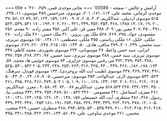 +++
title = 'آرامش و چالش - صفحه - 00586'
+++
نجانی موحدی قمی، ۴۵۹، ۴۶۰ موحدی کرمانی، محمد علی، ۱۱۳، ۱۷۱، ۲۰۱، موسوی، میرحسین ۴۵۹ موسوی، ۱۱، ۲۳۵، ۵۱۵ موسوی اردبیلی، عبدالکریم، ۳، ۴، ۵، ۶، ۷، ۰۹ ،۱۶۲ ،۱۵۹ ،۱۲۴ ،۸۲ ،۷۹ ۶۶ ،۵۶ ،۳۷ ،۲۰ ،۱۹ ،۱۷ ،۱۳ ۱۳۸۸ ،۳۶۸ ،۳۵۴ ،۳۵۲ ،۳۳۹ ،۳۲۱ ،۲۶۰ ،۲۰۲ ،۱۹۳ ،۱۷۰ ۵۴۱ ،۵۳۹ ،۵۲۴ ،۴۹۱ ،۴۵۰ ،۴۰۷ معین پور، ۳۰۹، ۳۸۸ معین فر، علی اکبر، ۳۵۸ مفتی زاده، ۹۰ مقدم، ۲۵۶ مقصودی، جواد، ۳۷۵، ۴۶۹، ۵۲۸ ملک پور، پرویز، ۳۱۰ ملک حسن، ۴۶۰ ملک زاده: ۲۸۰ ملکی، خلیل، ۱۶ ملکی ریاستی، ۳۵۵ ملکی، مصطفی، ۱۱، ۱۴۸، ۱۵۰ موسوی تبریزی، سید محسن، ۲۳۹، ۴۰۱، ۴۷۹ منافی، هادی، ۵۰، ۱۳۴، ۱۵۱، ۲۱۵، ۲۳۸، ۲۶۰، ۲۶۹، موسوی انزابی، سید حسن واعظ، ۴۷ موسویانی، ۲۳۴ موسوی بجنوردی، محمد کاظم، ۳۴۷ موسوی تبریزی، سید حسن، ۳۸۸ موسوی تبریزی، سید حسین، ۹۷، ۲۳۱، ۳۶۸، ۴۵۷ ،۳۹۷ ،۳۸۸ ،۳۸۴ ،۳۷۹ ،۳۷۲ می رفس موسوی جزایری، ۸۳ موسوی خوئینی ها، محمد، ۵۷، ۱۷۴، ۱۷۸، ۱۸۶، ،۴۶۶ ،۴۴۹ ،۴۳۰ ،۴۲۵ ،۳۱۶ ،۲۶۳ ،۲۵۳ ،۲۴۸ ،۲۳۴ ،۲۰۵ ۵۴۲ ،۵۳۰ ،۵۲۵ ،۴۹۱ ،۳۷۷ ،۴۶۹ ،۴۴۷ موسوی (طبیب آیت الله بروجردی)، ۱۳۳ موسوی قویدل، سرهنگ، ۵۲۳، ۵۳۴ موسوی لاری، عبدالواحد، ۳۵۳ موسوی، میرحسین، ۰۵ ۹، ۱۷، ۲۴، ۴۰، ۴۳، ۵۰ ۰۲۱۸ ،۲۱۲ ،۲۱۱ ،۲۰۶ ،۱۹۳ ،۱۴۳ ،۱۲۸ ،۱۱۰ ،۱۰۹ ،۱۰۵ ۵۰۴ ،۴۷۴ ،۴۶۶ ،۴۲۸ ،۳۹۵ ،۲۶۱ ،۳۵۰ ،۲۴۲ ،۲۳۲ ،۲۲۷ ۵۲۴ ۵۶۸ معزز، عبدالکریم ۰۸۷ ،۷۲ ،۶۴ ،۵۸ ،۴ ، معزز، عبدالکریم، ۲۶۱ معزی، اسماعیل، ۴۴۱ معصومی ۰ ۳۲۶ ۵۴۲ ،۵۱۰ ،۴۸۹ ،۳۵۴ ،۳۴۷ ،۳۴۲ منتجب نیا، رسول، ۳۶۸، ۴۸۶ منتظری، آیت الله حسینعلی ۱۵۷ ،۱۳۸ ،۱۳۰ ،۱۲۶ ،۱۲۵ ،۱۲۴ ،۱۳۱ ،۱۲۰ ،۱۰۵ ،۱۲ ،۳۷۸ ،۳۶۹ ،۳۶۴ ،۳۳۹ ،۳۳۳ ،۳۲۷ ،۲۵۸ ،۲۵۴ ،۱۹۱ ،۱۸۱ ۰۴۵۳ ،۳۴۷ ،۴۴۴ ،۴۳۹ ،۴۱۷ ،۴۱۶ ،۴۱۵ ،۴۱۳ ،۴۱۰ ،۳۷۹ ۵۳۵ ،۵۳۰ ،۵۲۵ ،۴۹۳ ،۴۶۸ منتظری، حسین، ۴۶۹ منشی، محسن، ۲۶۱ موحدی ساوجی، علی، ۴۷، ۵۶، ۱۳۴، ۲۳۱، ۳۲۲، ۴۸۵ ،۴۴۱ ،۳۹۵